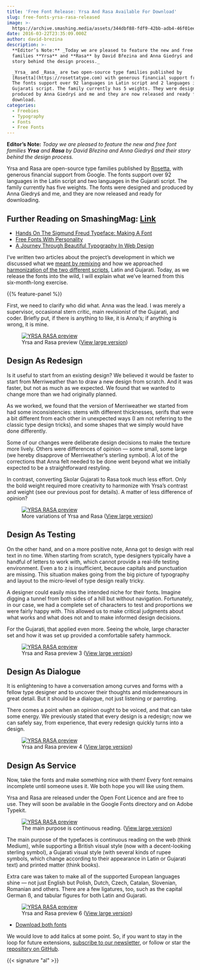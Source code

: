 ```yaml
---
title: 'Free Font Release: Yrsa And Rasa Available For Download'
slug: free-fonts-yrsa-rasa-released
image: >-
  https://archive.smashing.media/assets/344dbf88-fdf9-42bb-adb4-46f01eedd629/f4fba034-692a-42ad-acbe-f00e60a322e4/yrsa-rasa-5-preview-opt.png
date: 2016-03-22T23:35:09.000Z
author: david-brezina
description: >-
  **Editor’s Note:** _Today we are pleased to feature the new and free font
  families **Yrsa** and **Rasa** by David Březina and Anna Giedryś and their
  story behind the design process._

  _Yrsa_ and _Rasa_ are two open-source type families published by
  [Rosetta](https://rosettatype.com) with generous financial support from Google.
  The fonts support over 92 languages in Latin script and 2 languages in
  Gujarati script. The family currently has 5 weights. They were designed and
  produced by Anna Giedryś and me and they are now released and ready for
  download.
categories:
  - Freebies
  - Typography
  - Fonts
  - Free Fonts
---
```

<strong>Editor’s Note:</strong> <em>Today we are pleased to feature the new and free font families <strong>Yrsa</strong> and <strong>Rasa</strong> by David Březina and Anna Giedryś and their story behind the design process.</em>

Yrsa and Rasa are open-source type families published by <a href="https://rosettatype.com">Rosetta</a>, with generous financial support from Google. The fonts support over 92 languages in the Latin script and two languages in the Gujarati script. The family currently has five weights. The fonts were designed and produced by Anna Giedryś and me, and they are now released and ready for downloading.</p>

## <span class="rh">Further Reading</span> on SmashingMag: [Link](https://www.smashingmagazine.com/2016/02/free-fonts-with-personality/#further-reading-on-smashingmag)

*   [Hands On The Sigmund Freud Typeface: Making A Font](https://www.smashingmagazine.com/2014/06/hands-on-sigmund-freud-typeface-making-fonts/)
*   [Free Fonts With Personality](https://www.smashingmagazine.com/2016/02/free-fonts-with-personality/)
*   [A Journey Through Beautiful Typography In Web Design](https://www.smashingmagazine.com/2013/08/beautiful-typography-web-design/)

I’ve written two articles about the project’s development in which we discussed what we <a href="https://www.rosettatype.com/blog/2015/09/01/Introducing-Yrsa">meant by remixing</a> and how we approached <a href="https://www.rosettatype.com/blog/2016/01/20/Harmonizing-Rasa-Gujarati-and-Yrsa-Latin">harmonization of the two different scripts</a>, Latin and Gujarati. Today, as we release the fonts into the wild, I will explain what we’ve learned from this six-month-long exercise.

{{% feature-panel %}}

First, we need to clarify who did what. Anna was the lead. I was merely a supervisor, occasional stern critic, main revisionist of the Gujarati, and coder. Briefly put, if there is anything to like, it is Anna’s; if anything is wrong, it is mine.</p>

<figure><a href="https://archive.smashing.media/assets/344dbf88-fdf9-42bb-adb4-46f01eedd629/2c347cbd-37f0-4960-857e-61d3b996a3e3/yrsa-rasa-1-opt.png"><img loading="lazy" decoding="async" src="https://archive.smashing.media/assets/344dbf88-fdf9-42bb-adb4-46f01eedd629/be2ec85e-6d04-4e8f-a0a3-0bc77c829015/yrsa-rasa-1-preview-opt.png" alt="YRSA RASA preview" /></a><figcaption>Yrsa and Rasa preview (<a href="https://archive.smashing.media/assets/344dbf88-fdf9-42bb-adb4-46f01eedd629/2c347cbd-37f0-4960-857e-61d3b996a3e3/yrsa-rasa-1-opt.png">View large version</a>)</figcaption></figure>

## Design As Redesign

Is it useful to start from an existing design? We believed it would be faster to start from Merriweather than to draw a new design from scratch. And it was faster, but not as much as we expected. We found that we wanted to change more than we had originally planned.

As we worked, we found that the version of Merriweather we started from had some inconsistencies: stems with different thicknesses, serifs that were a bit different from each other in unexpected ways (I am not referring to the classic type design tricks), and some shapes that we simply would have done differently.

Some of our changes were deliberate design decisions to make the texture more lively. Others were differences of opinion — some small, some large (we hereby disapprove of Merriweather’s sterling symbol). A lot of the corrections that Anna felt needed to be done went beyond what we initially expected to be a straightforward restyling.

In contrast, converting Skolar Gujarati to Rasa took much less effort. Only the bold weight required more creativity to harmonize with Yrsa’s contrast and weight (see our previous post for details). A matter of less difference of opinion?

<figure><a href="https://archive.smashing.media/assets/344dbf88-fdf9-42bb-adb4-46f01eedd629/589e3414-777c-4bd8-a534-02a6872c18ff/yrsa-rasa-2-opt.png"><img loading="lazy" decoding="async" src="https://archive.smashing.media/assets/344dbf88-fdf9-42bb-adb4-46f01eedd629/b4572a19-0491-4401-8d7a-51e24b3ad107/yrsa-rasa-2-preview-opt.png" alt="YRSA RASA preview" /></a><figcaption>More variations of Yrsa and Rasa (<a href="https://archive.smashing.media/assets/344dbf88-fdf9-42bb-adb4-46f01eedd629/589e3414-777c-4bd8-a534-02a6872c18ff/yrsa-rasa-2-opt.png">View large version</a>)</figcaption></figure>

## Design As Testing

On the other hand, and on a more positive note, Anna got to design with real text in no time. When starting from scratch, type designers typically have a handful of letters to work with, which cannot provide a real-life testing environment. Even a to z is insufficient, because capitals and punctuation are missing. This situation makes going from the big picture of typography and layout to the micro-level of type design really tricky.

A designer could easily miss the intended niche for their fonts. Imagine digging a tunnel from both sides of a hill but without navigation. Fortunately, in our case, we had a complete set of characters to test and proportions we were fairly happy with. This allowed us to make critical judgments about what works and what does not and to make informed design decisions.

For the Gujarati, that applied even more. Seeing the whole, large character set and how it was set up provided a comfortable safety hammock.</p>

<figure><a href="https://archive.smashing.media/assets/344dbf88-fdf9-42bb-adb4-46f01eedd629/04a26e55-6d4a-40af-92fc-1ed85c6381d8/yrsa-rasa-3-opt.png"><img loading="lazy" decoding="async" src="https://archive.smashing.media/assets/344dbf88-fdf9-42bb-adb4-46f01eedd629/f092c2bf-d21f-4256-ac17-f31c4c112abc/yrsa-rasa-3-preview-opt.png" alt="YRSA RASA preview" /></a><figcaption>Yrsa and Rasa preview 3 (<a href="https://archive.smashing.media/assets/344dbf88-fdf9-42bb-adb4-46f01eedd629/04a26e55-6d4a-40af-92fc-1ed85c6381d8/yrsa-rasa-3-opt.png">View large version</a>)</figcaption></figure>

## Design As Dialogue

It is enlightening to have a conversation among curves and forms with a fellow type designer and to uncover their thoughts and misdemeanours in great detail. But it should be a dialogue, not just listening or parroting.

There comes a point when an opinion ought to be voiced, and that can take some energy. We previously stated that every design is a redesign; now we can safely say, from experience, that every redesign quickly turns into a design.</p>

<figure><a href="https://archive.smashing.media/assets/344dbf88-fdf9-42bb-adb4-46f01eedd629/209478d9-56eb-4a2b-ba2c-3ad1267ac362/yrsa-rasa-4-opt.png"><img loading="lazy" decoding="async" src="https://archive.smashing.media/assets/344dbf88-fdf9-42bb-adb4-46f01eedd629/f6e8c79f-fd8f-4736-9d08-9aa23bc07281/yrsa-rasa-4-preview-opt.png" alt="YRSA RASA preview" /></a><figcaption>Yrsa and Rasa preview 4 (<a href="https://archive.smashing.media/assets/344dbf88-fdf9-42bb-adb4-46f01eedd629/209478d9-56eb-4a2b-ba2c-3ad1267ac362/yrsa-rasa-4-opt.png">View large version</a>)</figcaption></figure>

## Design As Service

Now, take the fonts and make something nice with them! Every font remains incomplete until someone uses it. We both hope you will like using them.

Yrsa and Rasa are released under the Open Font Licence and are free to use. They will soon be available in the Google Fonts directory and on Adobe Typekit.</p>

<figure><a href="https://archive.smashing.media/assets/344dbf88-fdf9-42bb-adb4-46f01eedd629/d9a44c6a-0ac8-452a-a6bf-4492b7c62501/yrsa-rasa-5-opt.png"><img loading="lazy" decoding="async" src="https://archive.smashing.media/assets/344dbf88-fdf9-42bb-adb4-46f01eedd629/f4fba034-692a-42ad-acbe-f00e60a322e4/yrsa-rasa-5-preview-opt.png" alt="YRSA RASA preview" /></a><figcaption>The main purpose is continuous reading. (<a href="https://archive.smashing.media/assets/344dbf88-fdf9-42bb-adb4-46f01eedd629/d9a44c6a-0ac8-452a-a6bf-4492b7c62501/yrsa-rasa-5-opt.png">View large version</a>)</figcaption></figure>

The main purpose of the typefaces is continuous reading on the web (think Medium), while supporting a British visual style (now with a decent-looking sterling symbol), a Gujarati visual style (with several kinds of rupee symbols, which change according to their appearance in Latin or Gujarati text) and printed matter (think books).

Extra care was taken to make all of the supported European languages shine — not just English but Polish, Dutch, Czech, Catalan, Slovenian, Romanian and others. There are a few ligatures, too, such as the capital German ß, and tabular figures for both Latin and Gujarati.</p>

<figure><a href="https://archive.smashing.media/assets/344dbf88-fdf9-42bb-adb4-46f01eedd629/3de4302c-d149-449e-83bc-850fb56b5e18/yrsa-rasa-6-opt.png"><img loading="lazy" decoding="async" src="https://archive.smashing.media/assets/344dbf88-fdf9-42bb-adb4-46f01eedd629/bd2627a0-8147-40ad-9cac-4a52ab8d5951/yrsa-rasa-6-preview-opt.png" alt="YRSA RASA preview" /></a><figcaption>Yrsa and Rasa preview 6 (<a href="https://archive.smashing.media/assets/344dbf88-fdf9-42bb-adb4-46f01eedd629/3de4302c-d149-449e-83bc-850fb56b5e18/yrsa-rasa-6-opt.png">View large version</a>)</figcaption></figure>

*   [Download both fonts](https://github.rosettatype.com/yrsa-rasa/)

We would love to add italics at some point. So, if you want to stay in the loop for future extensions, <a href="https://rosettatype.com/contact">subscribe to our newsletter</a>, or follow or star the <a href="https://github.com/rosettatype/yrsa-rasa">repository on GitHub</a>.

{{< signature "al" >}}

